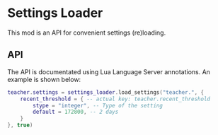 # Settings Loader

This mod is an API for convenient settings (re)loading.

## API

The API is documentated using Lua Language Server annotations. An example is shown below:

```lua
teacher.settings = settings_loader.load_settings("teacher.", {
    recent_threshold = { -- actual key: teacher.recent_threshold
        stype = "integer", -- Type of the setting
        default = 172800, -- 2 days
    }
}, true)
```
